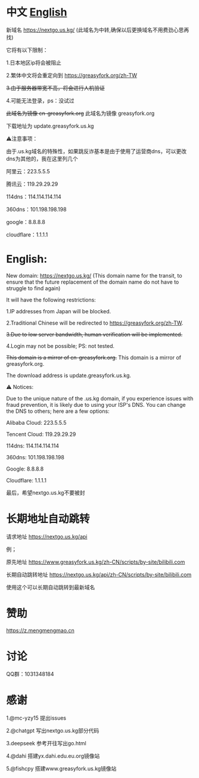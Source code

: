 # 中文 [English](/README_English.md)

新域名 https://nextgo.us.kg/ (此域名为中转,确保以后更换域名不用费劲心思再找)

它将有以下限制：

1.日本地区ip将会被阻止

2.繁体中文将会重定向到 https://greasyfork.org/zh-TW

~~3.由于服务器带宽不高，将会进行人机验证~~

4.可能无法登录，ps：没试过

~~此域名为镜像 cn-greasyfork.org~~  此域名为镜像 greasyfork.org

下载地址为 update.greasyfork.us.kg

⚠️注意事项：

由于.us.kg域名的特殊性，如果跳反诈基本是由于使用了运营商dns，可以更改dns为其他的，我在这里列几个

阿里云：223.5.5.5

腾讯云：119.29.29.29

114dns：114.114.114.114

360dns：101.198.198.198

google：8.8.8.8

cloudflare：1.1.1.1

# English:

New domain: https://nextgo.us.kg/  (This domain name for the transit, to ensure that the future replacement of the domain name do not have to struggle to find again)

It will have the following restrictions:

1.IP addresses from Japan will be blocked.

2.Traditional Chinese will be redirected to https://greasyfork.org/zh-TW.

~~3.Due to low server bandwidth, human verification will be implemented.~~

4.Login may not be possible; PS: not tested.

~~This domain is a mirror of cn-greasyfork.org.~~  This domain is a mirror of greasyfork.org.

The download address is update.greasyfork.us.kg.

⚠️ Notices:

Due to the unique nature of the .us.kg domain, if you experience issues with fraud prevention, it is likely due to using your ISP's DNS. You can change the DNS to others; here are a few options:

Alibaba Cloud: 223.5.5.5

Tencent Cloud: 119.29.29.29

114dns: 114.114.114.114

360dns: 101.198.198.198

Google: 8.8.8.8

Cloudflare: 1.1.1.1

最后，希望nextgo.us.kg不要被封

# 长期地址自动跳转

请求地址 https://nextgo.us.kg/api

例；

原先地址   https://www.greasyfork.us.kg/zh-CN/scripts/by-site/bilibili.com

长期自动跳转地址  https://nextgo.us.kg/api/zh-CN/scripts/by-site/bilibili.com

使用这个可以长期自动跳转到最新域名

# 赞助
https://z.mengmengmao.cn

# 讨论

QQ群：1031348184


# 感谢

1.@mc-yzy15       提出issues

2.@chatgpt        写出nextgo.us.kg部分代码

3.deepseek        参考开往写出go.html

4.@dahi           搭建yx.dahi.edu.eu.org镜像站

5.@fishcpy        搭建www.greasyfork.us.kg镜像站
